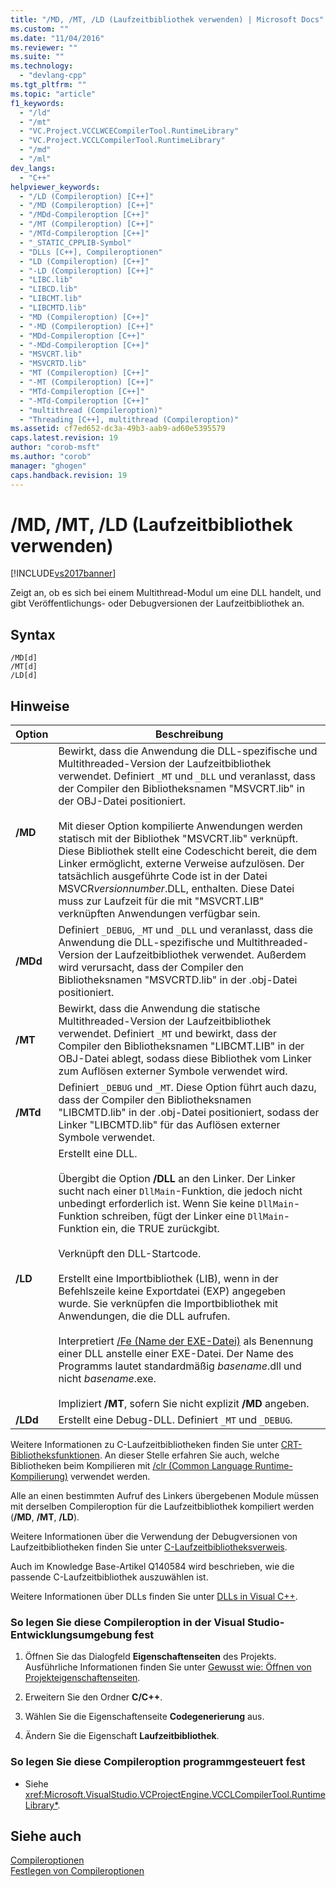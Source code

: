 ```yaml
---
title: "/MD, /MT, /LD (Laufzeitbibliothek verwenden) | Microsoft Docs"
ms.custom: ""
ms.date: "11/04/2016"
ms.reviewer: ""
ms.suite: ""
ms.technology: 
  - "devlang-cpp"
ms.tgt_pltfrm: ""
ms.topic: "article"
f1_keywords: 
  - "/ld"
  - "/mt"
  - "VC.Project.VCCLWCECompilerTool.RuntimeLibrary"
  - "VC.Project.VCCLCompilerTool.RuntimeLibrary"
  - "/md"
  - "/ml"
dev_langs: 
  - "C++"
helpviewer_keywords: 
  - "/LD (Compileroption) [C++]"
  - "/MD (Compileroption) [C++]"
  - "/MDd-Compileroption [C++]"
  - "/MT (Compileroption) [C++]"
  - "/MTd-Compileroption [C++]"
  - "_STATIC_CPPLIB-Symbol"
  - "DLLs [C++], Compileroptionen"
  - "LD (Compileroption) [C++]"
  - "-LD (Compileroption) [C++]"
  - "LIBC.lib"
  - "LIBCD.lib"
  - "LIBCMT.lib"
  - "LIBCMTD.lib"
  - "MD (Compileroption) [C++]"
  - "-MD (Compileroption) [C++]"
  - "MDd-Compileroption [C++]"
  - "-MDd-Compileroption [C++]"
  - "MSVCRT.lib"
  - "MSVCRTD.lib"
  - "MT (Compileroption) [C++]"
  - "-MT (Compileroption) [C++]"
  - "MTd-Compileroption [C++]"
  - "-MTd-Compileroption [C++]"
  - "multithread (Compileroption)"
  - "Threading [C++], multithread (Compileroption)"
ms.assetid: cf7ed652-dc3a-49b3-aab9-ad60e5395579
caps.latest.revision: 19
author: "corob-msft"
ms.author: "corob"
manager: "ghogen"
caps.handback.revision: 19
---
```

# /MD, /MT, /LD (Laufzeitbibliothek verwenden)
[!INCLUDE[vs2017banner](../../assembler/inline/includes/vs2017banner.md)]

Zeigt an, ob es sich bei einem Multithread\-Modul um eine DLL handelt, und gibt Veröffentlichungs\- oder Debugversionen der Laufzeitbibliothek an.  
  
## Syntax  
  
```  
/MD[d]  
/MT[d]  
/LD[d]  
```  
  
## Hinweise  
  
|Option|Beschreibung|  
|------------|------------------|  
|**\/MD**|Bewirkt, dass die Anwendung die DLL\-spezifische und Multithreaded\-Version der Laufzeitbibliothek verwendet.  Definiert `_MT` und `_DLL` und veranlasst, dass der Compiler den Bibliotheksnamen "MSVCRT.lib" in der OBJ\-Datei positioniert.<br /><br /> Mit dieser Option kompilierte Anwendungen werden statisch mit der Bibliothek "MSVCRT.lib" verknüpft.  Diese Bibliothek stellt eine Codeschicht bereit, die dem Linker ermöglicht, externe Verweise aufzulösen.  Der tatsächlich ausgeführte Code ist in der Datei MSVCR*versionnumber*.DLL, enthalten. Diese Datei muss zur Laufzeit für die mit "MSVCRT.LIB" verknüpften Anwendungen verfügbar sein.|  
|**\/MDd**|Definiert `_DEBUG`, `_MT` und `_DLL` und veranlasst, dass die Anwendung die DLL\-spezifische und Multithreaded\-Version der Laufzeitbibliothek verwendet.  Außerdem wird verursacht, dass der Compiler den Bibliotheksnamen "MSVCRTD.lib" in der .obj\-Datei positioniert.|  
|**\/MT**|Bewirkt, dass die Anwendung die statische Multithreaded\-Version der Laufzeitbibliothek verwendet.  Definiert `_MT` und bewirkt, dass der Compiler den Bibliotheksnamen "LIBCMT.LIB" in der OBJ\-Datei ablegt, sodass diese Bibliothek vom Linker zum Auflösen externer Symbole verwendet wird.|  
|**\/MTd**|Definiert `_DEBUG` und `_MT`.  Diese Option führt auch dazu, dass der Compiler den Bibliotheksnamen "LIBCMTD.lib" in der .obj\-Datei positioniert, sodass der Linker "LIBCMTD.lib" für das Auflösen externer Symbole verwendet.|  
|**\/LD**|Erstellt eine DLL.<br /><br /> Übergibt die Option **\/DLL** an den Linker.  Der Linker sucht nach einer `DllMain`\-Funktion, die jedoch nicht unbedingt erforderlich ist.  Wenn Sie keine `DllMain`\-Funktion schreiben, fügt der Linker eine `DllMain`\-Funktion ein, die TRUE zurückgibt.<br /><br /> Verknüpft den DLL\-Startcode.<br /><br /> Erstellt eine Importbibliothek \(LIB\), wenn in der Befehlszeile keine Exportdatei \(EXP\) angegeben wurde.  Sie verknüpfen die Importbibliothek mit Anwendungen, die die DLL aufrufen.<br /><br /> Interpretiert [\/Fe \(Name der EXE\-Datei\)](../../build/reference/fe-name-exe-file.md) als Benennung einer DLL anstelle einer EXE\-Datei.  Der Name des Programms lautet standardmäßig *basename*.dll und nicht *basename*.exe.<br /><br /> Impliziert **\/MT**, sofern Sie nicht explizit **\/MD** angeben.|  
|**\/LDd**|Erstellt eine Debug\-DLL.  Definiert `_MT` und `_DEBUG`.|  
  
 Weitere Informationen zu C\-Laufzeitbibliotheken finden Sie unter [CRT\-Bibliotheksfunktionen](../../c-runtime-library/crt-library-features.md). An dieser Stelle erfahren Sie auch, welche Bibliotheken beim Kompilieren mit [\/clr \(Common Language Runtime\-Kompilierung\)](../../build/reference/clr-common-language-runtime-compilation.md) verwendet werden.  
  
 Alle an einen bestimmten Aufruf des Linkers übergebenen Module müssen mit derselben Compileroption für die Laufzeitbibliothek kompiliert werden \(**\/MD**, **\/MT**, **\/LD**\).  
  
 Weitere Informationen über die Verwendung der Debugversionen von Laufzeitbibliotheken finden Sie unter [C\-Laufzeitbibliotheksverweis](../../c-runtime-library/c-run-time-library-reference.md).  
  
 Auch im Knowledge Base\-Artikel Q140584 wird beschrieben, wie die passende C\-Laufzeitbibliothek auszuwählen ist.  
  
 Weitere Informationen über DLLs finden Sie unter [DLLs in Visual C\+\+](../../build/dlls-in-visual-cpp.md).  
  
### So legen Sie diese Compileroption in der Visual Studio\-Entwicklungsumgebung fest  
  
1.  Öffnen Sie das Dialogfeld **Eigenschaftenseiten** des Projekts.  Ausführliche Informationen finden Sie unter [Gewusst wie: Öffnen von Projekteigenschaftenseiten](../../misc/how-to-open-project-property-pages.md).  
  
2.  Erweitern Sie den Ordner **C\/C\+\+**.  
  
3.  Wählen Sie die Eigenschaftenseite **Codegenerierung** aus.  
  
4.  Ändern Sie die Eigenschaft **Laufzeitbibliothek**.  
  
### So legen Sie diese Compileroption programmgesteuert fest  
  
-   Siehe <xref:Microsoft.VisualStudio.VCProjectEngine.VCCLCompilerTool.RuntimeLibrary*>.  
  
## Siehe auch  
 [Compileroptionen](../../build/reference/compiler-options.md)   
 [Festlegen von Compileroptionen](../../build/reference/setting-compiler-options.md)